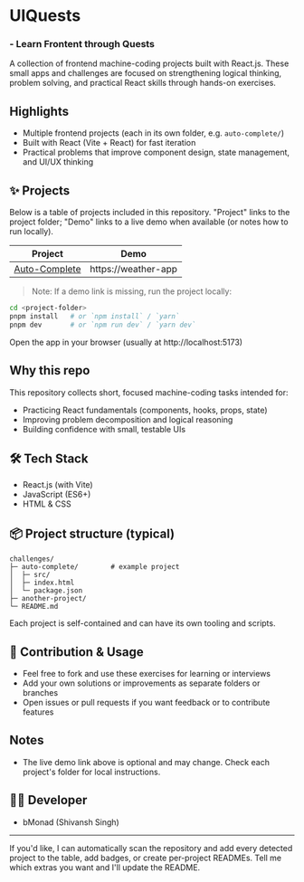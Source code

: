 # UIQuests

### - Learn Frontent through Quests

A collection of frontend machine-coding projects built with React.js. These small apps and challenges are focused on strengthening logical thinking, problem solving, and practical React skills through hands-on exercises.

## Highlights

- Multiple frontend projects (each in its own folder, e.g. `auto-complete/`)
- Built with React (Vite + React) for fast iteration
- Practical problems that improve component design, state management, and UI/UX thinking

## ✨ Projects

Below is a table of projects included in this repository. "Project" links to the project folder; "Demo" links to a live demo when available (or notes how to run locally).

| Project                          | Demo                |
| -------------------------------- | ------------------- |
| [Auto-Complete](./auto-complete) | https://weather-app |

> Note: If a demo link is missing, run the project locally:

```bash
cd <project-folder>
pnpm install   # or `npm install` / `yarn`
pnpm dev       # or `npm run dev` / `yarn dev`
```

Open the app in your browser (usually at http://localhost:5173)

## Why this repo

This repository collects short, focused machine-coding tasks intended for:

- Practicing React fundamentals (components, hooks, props, state)
- Improving problem decomposition and logical reasoning
- Building confidence with small, testable UIs

## 🛠️ Tech Stack

- React.js (with Vite)
- JavaScript (ES6+)
- HTML & CSS

## 📦 Project structure (typical)

```
challenges/
├─ auto-complete/        # example project
│  ├─ src/
│  ├─ index.html
│  └─ package.json
├─ another-project/
└─ README.md
```

Each project is self-contained and can have its own tooling and scripts.

## 🙏 Contribution & Usage

- Feel free to fork and use these exercises for learning or interviews
- Add your own solutions or improvements as separate folders or branches
- Open issues or pull requests if you want feedback or to contribute features

## Notes

- The live demo link above is optional and may change. Check each project's folder for local instructions.

## 👨‍💻 Developer

- bMonad (Shivansh Singh)

---

If you'd like, I can automatically scan the repository and add every detected project to the table, add badges, or create per-project READMEs. Tell me which extras you want and I'll update the README.
